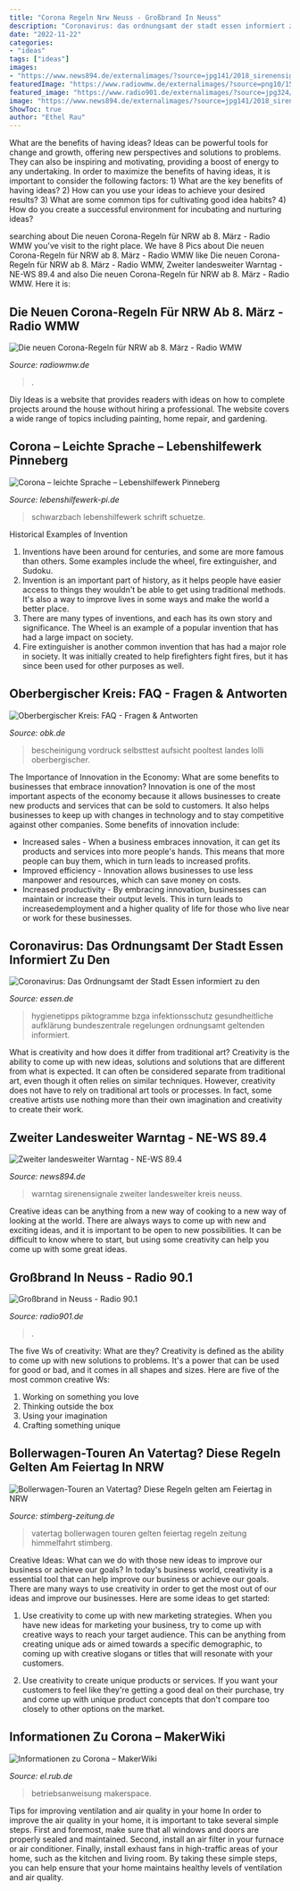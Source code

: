 ```yaml
---
title: "Corona Regeln Nrw Neuss - Großbrand In Neuss"
description: "Coronavirus: das ordnungsamt der stadt essen informiert zu den"
date: "2022-11-22"
categories:
- "ideas"
tags: ["ideas"]
images:
- "https://www.news894.de/externalimages/?source=jpg141/2018_sirenensignale.jpg&amp;crop=15x26x1723x1077&amp;resize=1280x800&amp;dt=201909041157430"
featuredImage: "https://www.radiowmw.de/externalimages/?source=png10/156665344_3870210166358196_468934131332692685_o1.png&amp;crop=0x0x891x556&amp;resize=891x556&amp;dt=202103041001350"
featured_image: "https://www.radio901.de/externalimages/?source=jpg324/brand-neuss.jpg&amp;crop=350x0x900x900&amp;resize=900x900&amp;dt=202104221726030"
image: "https://www.news894.de/externalimages/?source=jpg141/2018_sirenensignale.jpg&amp;crop=15x26x1723x1077&amp;resize=1280x800&amp;dt=201909041157430"
ShowToc: true
author: "Ethel Rau"
---
```



What are the benefits of having ideas?
Ideas can be powerful tools for change and growth, offering new perspectives and solutions to problems. They can also be inspiring and motivating, providing a boost of energy to any undertaking. In order to maximize the benefits of having ideas, it is important to consider the following factors: 1) What are the key benefits of having ideas? 2) How can you use your ideas to achieve your desired results? 3) What are some common tips for cultivating good idea habits? 4) How do you create a successful environment for incubating and nurturing ideas?

	

		
searching about Die neuen Corona-Regeln für NRW ab 8. März - Radio WMW you've visit to the right place. We have 8 Pics about Die neuen Corona-Regeln für NRW ab 8. März - Radio WMW like Die neuen Corona-Regeln für NRW ab 8. März - Radio WMW, Zweiter landesweiter Warntag - NE-WS 89.4 and also Die neuen Corona-Regeln für NRW ab 8. März - Radio WMW. Here it is:
		
    
## Die Neuen Corona-Regeln Für NRW Ab 8. März - Radio WMW

<img loading=lazy src="https://www.radiowmw.de/externalimages/?source=png10/156665344_3870210166358196_468934131332692685_o1.png&amp;crop=0x0x891x556&amp;resize=891x556&amp;dt=202103041001350" onerror="this.onerror=null;this.src='https://tse4.mm.bing.net/th?id=OIP.sSW3hzvZ0rkz7wcSk9OK2QHaEn&amp;pid=15.1';" alt="Die neuen Corona-Regeln für NRW ab 8. März - Radio WMW">

_Source: radiowmw.de_

>. 

	

Diy Ideas is a website that provides readers with ideas on how to complete projects around the house without hiring a professional. The website covers a wide range of topics including painting, home repair, and gardening. 

    
## Corona – Leichte Sprache – Lebenshilfewerk Pinneberg

<img loading=lazy src="https://www.lebenshilfewerk-pi.de/wp-content/uploads/so_schuetze_ich_mich-LS.jpg" onerror="this.onerror=null;this.src='https://tse1.mm.bing.net/th?id=OIP.r9n6jzLaghylTQlyH9V-qQHaKe&amp;pid=15.1';" alt="Corona – leichte Sprache – Lebenshilfewerk Pinneberg">

_Source: lebenshilfewerk-pi.de_

>schwarzbach lebenshilfewerk schrift schuetze. 

	

Historical Examples of Invention
1. Inventions have been around for centuries, and some are more famous than others. Some examples include the wheel, fire extinguisher, and Sudoku.
2. Invention is an important part of history, as it helps people have easier access to things they wouldn't be able to get using traditional methods. It's also a way to improve lives in some ways and make the world a better place.
3. There are many types of inventions, and each has its own story and significance. The Wheel is an example of a popular invention that has had a large impact on society.
4. Fire extinguisher is another common invention that has had a major role in society. It was initially created to help firefighters fight fires, but it has since been used for other purposes as well.

    
## Oberbergischer Kreis: FAQ - Fragen &amp; Antworten

<img loading=lazy src="https://www.obk.de/imperia/md/images/cms200/aemter/amt_10/00_pressestelle/2021/fittosize_150_224_a2886fdc947d3fda94e6da1aaa33ae48_bescheinigung_schule.jpg" onerror="this.onerror=null;this.src='https://tse3.mm.bing.net/th?id=OIP.C0N8mAHyyJB_6mi-_ExKfQAAAA&amp;pid=15.1';" alt="Oberbergischer Kreis: FAQ - Fragen &amp; Antworten">

_Source: obk.de_

>bescheinigung vordruck selbsttest aufsicht pooltest landes lolli oberbergischer. 

	

The Importance of Innovation in the Economy: What are some benefits to businesses that embrace innovation?
Innovation is one of the most important aspects of the economy because it allows businesses to create new products and services that can be sold to customers. It also helps businesses to keep up with changes in technology and to stay competitive against other companies. Some benefits of innovation include: 
- Increased sales - When a business embraces innovation, it can get its products and services into more people's hands. This means that more people can buy them, which in turn leads to increased profits. 
- Improved efficiency - Innovation allows businesses to use less manpower and resources, which can save money on costs. 
- Increased productivity - By embracing innovation, businesses can maintain or increase their output levels. This in turn leads to increasedemployment and a higher quality of life for those who live near or work for these businesses.

    
## Coronavirus: Das Ordnungsamt Der Stadt Essen Informiert Zu Den

<img loading=lazy src="https://media.essen.de/media/wwwessende/bilder/aemter/ordner_0115/20200227_Piktogramme_Hygienetipps_speziell_0900_0700_sv.png" onerror="this.onerror=null;this.src='https://tse2.mm.bing.net/th?id=OIP.r2n9RllXspCfAmY_YleFQQHaKX&amp;pid=15.1';" alt="Coronavirus: Das Ordnungsamt der Stadt Essen informiert zu den">

_Source: essen.de_

>hygienetipps piktogramme bzga infektionsschutz gesundheitliche aufklärung bundeszentrale regelungen ordnungsamt geltenden informiert. 

	

What is creativity and how does it differ from traditional art?
Creativity is the ability to come up with new ideas, solutions and solutions that are different from what is expected. It can often be considered separate from traditional art, even though it often relies on similar techniques. However, creativity does not have to rely on traditional art tools or processes. In fact, some creative artists use nothing more than their own imagination and creativity to create their work.

    
## Zweiter Landesweiter Warntag - NE-WS 89.4

<img loading=lazy src="https://www.news894.de/externalimages/?source=jpg141/2018_sirenensignale.jpg&amp;crop=15x26x1723x1077&amp;resize=1280x800&amp;dt=201909041157430" onerror="this.onerror=null;this.src='https://tse1.mm.bing.net/th?id=OIP.V8iGdt_uKeTZBSs9tVx1uAHaEo&amp;pid=15.1';" alt="Zweiter landesweiter Warntag - NE-WS 89.4">

_Source: news894.de_

>warntag sirenensignale zweiter landesweiter kreis neuss. 

	

Creative ideas can be anything from a new way of cooking to a new way of looking at the world. There are always ways to come up with new and exciting ideas, and it is important to be open to new possibilities. It can be difficult to know where to start, but using some creativity can help you come up with some great ideas.

    
## Großbrand In Neuss - Radio 90.1

<img loading=lazy src="https://www.radio901.de/externalimages/?source=jpg324/brand-neuss.jpg&amp;crop=350x0x900x900&amp;resize=900x900&amp;dt=202104221726030" onerror="this.onerror=null;this.src='https://tse1.mm.bing.net/th?id=OIP.HHkGt-zQ2zkApysd4Xs9XwHaHa&amp;pid=15.1';" alt="Großbrand in Neuss - Radio 90.1">

_Source: radio901.de_

>. 

	

The five Ws of creativity: What are they?
Creativity is defined as the ability to come up with new solutions to problems. It's a power that can be used for good or bad, and it comes in all shapes and sizes. Here are five of the most common creative Ws: 
1. Working on something you love 
2. Thinking outside the box 
3. Using your imagination 
4. Crafting something unique 

    
## Bollerwagen-Touren An Vatertag? Diese Regeln Gelten Am Feiertag In NRW

<img loading=lazy src="https://www.stimberg-zeitung.de/wp-content/uploads/2021/05/630_0900_1711657_218925155.jpg" onerror="this.onerror=null;this.src='https://tse1.mm.bing.net/th?id=OIP.lbr5A2WqZDw3e6E4ezuMCwHaDt&amp;pid=15.1';" alt="Bollerwagen-Touren an Vatertag? Diese Regeln gelten am Feiertag in NRW">

_Source: stimberg-zeitung.de_

>vatertag bollerwagen touren gelten feiertag regeln zeitung himmelfahrt stimberg. 

	

Creative Ideas: What can we do with those new ideas to improve our business or achieve our goals?
In today's business world, creativity is a essential tool that can help improve our business or achieve our goals. There are many ways to use creativity in order to get the most out of our ideas and improve our businesses. Here are some ideas to get started: 
1. Use creativity to come up with new marketing strategies. When you have new ideas for marketing your business, try to come up with creative ways to reach your target audience. This can be anything from creating unique ads or aimed towards a specific demographic, to coming up with creative slogans or titles that will resonate with your customers. 

2. Use creativity to create unique products or services. If you want your customers to feel like they're getting a good deal on their purchase, try and come up with unique product concepts that don't compare too closely to other options on the market.

    
## Informationen Zu Corona – MakerWiki

<img loading=lazy src="https://el.rub.de/wiki/MakerWiki/images/thumb/8/83/Betriebsanweisung_Corona.PNG/500px-Betriebsanweisung_Corona.PNG" onerror="this.onerror=null;this.src='https://tse1.mm.bing.net/th?id=OIP.6qd5m83KE5aNa9jUGoZHyAHaKI&amp;pid=15.1';" alt="Informationen zu Corona – MakerWiki">

_Source: el.rub.de_

>betriebsanweisung makerspace. 

	

Tips for improving ventilation and air quality in your home
In order to improve the air quality in your home, it is important to take several simple steps. First and foremost, make sure that all windows and doors are properly sealed and maintained. Second, install an air filter in your furnace or air conditioner. Finally, install exhaust fans in high-traffic areas of your home, such as the kitchen and living room. By taking these simple steps, you can help ensure that your home maintains healthy levels of ventilation and air quality.

